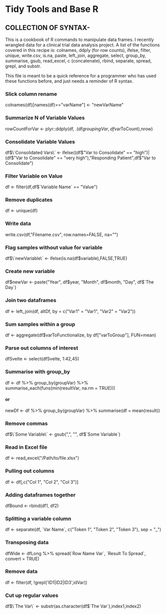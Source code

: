# Tidy Tools and Base R

## COLLECTION OF SYNTAX- 

This is a cookbook of R commands to manipulate data frames. 
I recently wrangled data for a clinical trial data analysis project.
A list of the functions covered in this recipe is: 
colnames, 
ddply (for row counts), 
ifelse, 
filter, 
unique, 
write.csv, 
is.na, 
paste, 
left_join, 
aggregate, 
select, 
group_by, 
summarise, 
gsub, 
read_excel, 
c (concatenate), 
rbind, 
separate, 
spread, 
grepl, 
and substr. 

This file is meant to be a quick reference for a programmer 
who has used these functions before, and just needs a reminder of 
R syntax. 

### Slick column rename
colnames(df)[names(df)=="varName"] <- "newVarName"

### Summarize N of Variable Values
rowCountForVar <- plyr::ddply(df, .(df$groupingVar,df$varToCount),nrow)

### Consolidate Variable Values
df$\`Consolidated Vars\` <- ifelse((df$"Var to Consolidate" == "high")|(df$"Var to Consolidate" == "very high"),"Responding Patient",df$"Var to Consolidate")

### Filter Variable on Value
df <- filter(df,df$\`Variable Name\` == "Value")

### Remove duplicates
df <- unique(df)

### Write data
write.csv(df,"Filename.csv", row.names=FALSE, na="")

### Flag samples without value for variable
df$\`newVariable\` <- ifelse(is.na(df$variable),FALSE,TRUE)

### Create new variable
df$newVar <- paste("Year", df$year, "Month", df$month, "Day", df$\`The Day\`)

### Join two dataframes
df <- left_join(df, altDf, by = c("Var1" = "Var1", "Var2" = "Var2"))

### Sum samples within a group
df <- aggregate(df$varToFunctionalize, by df["varToGroup"], FUN=mean)

### Parse out columns of interest
dfSvelte <- select(dfSvelte, 1:42,45)

### Summarise with group_by
df <- df %>% 
  group_by(groupVar) %>% 
  summarise_each(funs(min(resultVar, na.rm = TRUE)))
  
#### or 
newDf <- df %>%
  group_by(groupVar) %>%
  summarise(df = mean(result))

### Remove commas
df$\`Some Variable\` <- gsub(",", "", df$\`Some Variable\`)

### Read in Excel file
df <- read_excel("/Path/to/file.xlsx")

### Pulling out columns
df <- df[,c("Col 1", "Col 2", "Col 3")]

### Adding dataframes together
dfBound <- rbind(df1, df2)

### Splitting a variable column
df <- separate(df, \`Var Name\`, c("Token 1", "Token 2", "Token 3"), sep = "_")

### Transposing data
dfWide <- dfLong %>% spread(\`Row Name Var\`, \`Result To Spread\`, convert = TRUE)

### Remove data
df <- filter(df, !grepl('ID1|ID2|ID3',idVar))

### Cut up regular values
df$\`The Var\` <- substr(as.character(df$\`The Var\`),index1,index2)
